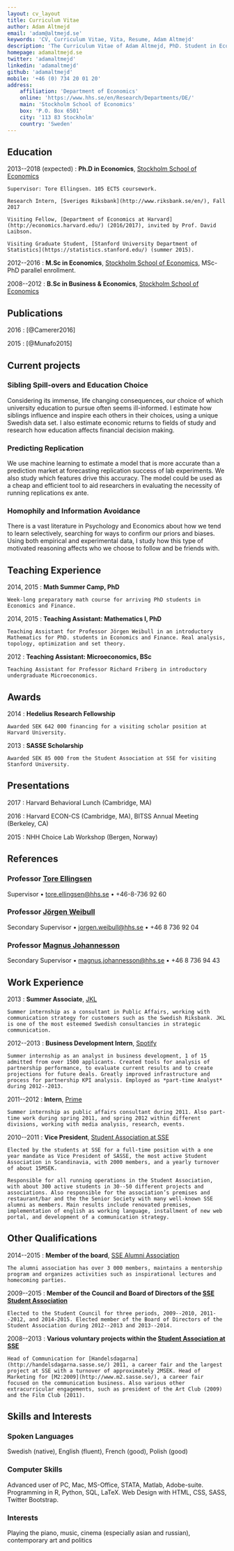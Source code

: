 ```yaml
---
layout: cv_layout
title: Curriculum Vitae
author: Adam Altmejd
email: 'adam@altmejd.se'
keywords: 'CV, Curriculum Vitae, Vita, Resume, Adam Altmejd'
description: 'The Curriculum Vitae of Adam Altmejd, PhD. Student in Economics.'
homepage: adamaltmejd.se
twitter: 'adamaltmejd'
linkedin: 'adamaltmejd'
github: 'adamaltmejd'
mobile: '+46 (0) 734 20 01 20'
address:
    affiliation: 'Department of Economics'
    online: 'https://www.hhs.se/en/Research/Departments/DE/'
    main: 'Stockholm School of Economics'
    box: 'P.O. Box 6501'
    city: '113 83 Stockholm'
    country: 'Sweden'
---
```



## Education

2013--2018 (expected)
:   **Ph.D in Economics**, [Stockholm School of Economics](https://www.hhs.se/en/Education/PhD/economics/)

    Supervisor: Tore Ellingsen. 105 ECTS coursework.

    Research Intern, [Sveriges Riksbank](http://www.riksbank.se/en/), Fall 2017

    Visiting Fellow, [Department of Economics at Harvard](http://economics.harvard.edu/) (2016/2017), invited by Prof. David Laibson.

    Visiting Graduate Student, [Stanford University Department of Statistics](https://statistics.stanford.edu/) (summer 2015).

2012--2016
:   **M.Sc in Economics**, [Stockholm School of Economics](https://www.hhs.se/en/Education/MSc/MECON/), MSc-PhD parallel enrollment.

2008--2012
:   **B.Sc in Business & Economics**, [Stockholm School of Economics](https://www.hhs.se/en/Education/BSc/BE/)

## Publications

2016
:   [@Camerer2016]

2015
:   [@Munafo2015]

## Current projects

### Sibling Spill-overs and Education Choice
Considering its immense, life changing consequences, our choice of which university education to pursue often seems ill-informed. I estimate how siblings influence and inspire each others in their choices, using a unique Swedish data set. I also estimate economic returns to fields of study and research how education affects financial decision making.

### Predicting Replication
We use machine learning to estimate a model that is more accurate than a prediction market at forecasting replication success of lab experiments. We also study which features drive this accuracy. The model could be used as a cheap and efficient tool to aid researchers in evaluating the necessity of running replications ex ante.

### Homophily and Information Avoidance
There is a vast literature in Psychology and Economics about how we tend to learn selectively, searching for ways to confirm our priors and biases. Using both empirical and experimental data, I study how this type of motivated reasoning affects who we choose to follow and be friends with.

## Teaching Experience

2014, 2015
:   **Math Summer Camp, PhD**

    Week-long preparatory math course for arriving PhD students in Economics and Finance.

2014, 2015
:   **Teaching Assistant: Mathematics I, PhD**

    Teaching Assistant for Professor Jörgen Weibull in an introductory Mathematics for PhD. students in Economics and Finance. Real analysis, topology, optimization and set theory.

2012
:   **Teaching Assistant: Microeconomics, BSc**

    Teaching Assistant for Professor Richard Friberg in introductory undergraduate Microeconomics.

## Awards

2014
:   **Hedelius Research Fellowship**

    Awarded SEK 642 000 financing for a visiting scholar position at Harvard University.

2013
:   **SASSE Scholarship**

    Awarded SEK 85 000 from the Student Association at SSE for visiting Stanford University.

## Presentations

2017
:   Harvard Behavioral Lunch (Cambridge, MA)

2016
:   Harvard ECON-CS (Cambridge, MA), BITSS Annual Meeting (Berkeley, CA)

2015
:   NHH Choice Lab Workshop (Bergen, Norway)

## References

### Professor [Tore Ellingsen](https://sites.google.com/site/tellingsensse/)
Supervisor • <tore.ellingsen@hhs.se> • +46-8-736 92 60

### Professor [Jörgen Weibull](https://sites.google.com/site/joergenweibull/)
Secondary Supervisor • <jorgen.weibull@hhs.se> • +46 8 736 92 04

### Professor [Magnus Johannesson](https://www.hhs.se/en/person/?personid=1981033)
Secondary Supervisor • <magnus.johannesson@hhs.se> • +46 8 736 94 43


## Work Experience

2013
:   **Summer Associate**, [JKL](http://www.jkl.se/)

    Summer internship as a consultant in Public Affairs, working with communication strategy for customers such as the Swedish Riksbank. JKL is one of the most esteemed Swedish consultancies in strategic communication.

2012--2013
:   **Business Development Intern**, [Spotify](http://www.spotify.com)

    Summer internship as an analyst in business development, 1 of 15 admitted from over 1500 applicants. Created tools for analysis of partnership performance, to evaluate current results and to create projections for future deals. Greatly improved infrastructure and process for partnership KPI analysis. Employed as *part-time Analyst* during 2012--2013.

2011--2012
:   **Intern**, [Prime](http://www.primegroup.com/)

    Summer internship as public affairs consultant during 2011. Also part-time work during spring 2011, and spring 2012 within different divisions, working with media analysis, research, events.

2010--2011
:   **Vice President**, [Student Association at SSE](http://www.sasse.se)

    Elected by the students at SSE for a full-time position with a one year mandate as Vice President of SASSE, the most active Student Association in Scandinavia, with 2000 members, and a yearly turnover of about 15MSEK.

    Responsible for all running operations in the Student Association, with about 300 active students in 30--50 different projects and associations. Also responsible for the association’s premises and restaurant/bar and the the Senior Society with many well-known SSE alumni as members. Main results include renovated premises, implementation of english as working language, installment of new web portal, and development of a communication strategy.

## Other Qualifications

2014--2015
:   **Member of the board**, [SSE Alumni Association](http://hhskamratforening.se/)

    The alumni association has over 3 000 members, maintains a mentorship program and organizes activities such as inspirational lectures and homecoming parties.

2009--2015
:   **Member of the Council and Board of Directors of the [SSE Student Association](https://www.sasse.se/)**

    Elected to the Student Council for three periods, 2009--2010, 2011--2012, and 2014-2015. Elected member of the Board of Directors of the Student Association during 2012--2013 and 2013--2014.

2008--2013
:   **Various voluntary projects within the [Student Association at SSE](https://www.sasse.se/)**

    Head of Communication for [Handelsdagarna](http://handelsdagarna.sasse.se/) 2011, a career fair and the largest project at SSE with a turnover of approximately 2MSEK. Head of Marketing for [M2:2009](http://www.m2.sasse.se/), a career fair focused on the communication business. Also various other extracurricular engagements, such as president of the Art Club (2009) and the Film Club (2011).

## Skills and Interests

### Spoken Languages
Swedish (native), English (fluent), French (good), Polish (good)

### Computer Skills
Advanced user of PC, Mac, MS-Office, STATA, Matlab, Adobe-suite. Programming in R, Python, SQL, LaTeX. Web Design with HTML, CSS, SASS, Twitter Bootstrap.

### Interests
Playing the piano, music, cinema (especially asian and russian), contemporary art and politics
